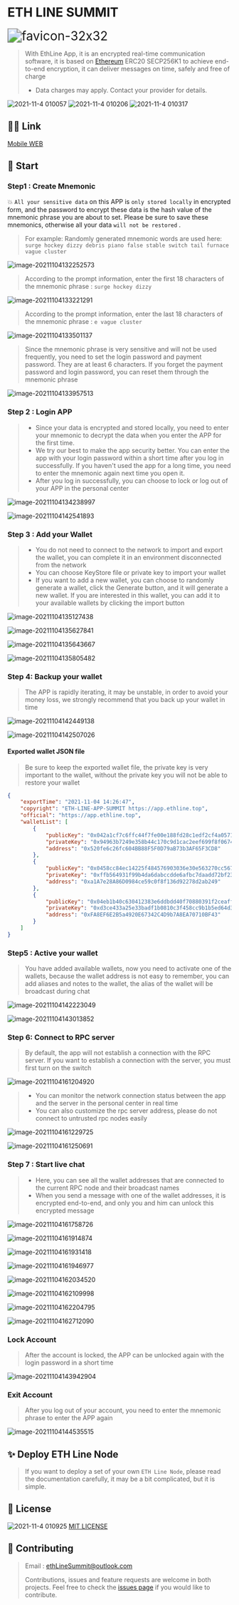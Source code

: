 

# ETH LINE SUMMIT



<img src="assets/images/README/favicon-32x32.png" alt="favicon-32x32" style="zoom:200%;" />



> With EthLine App, it is an encrypted real-time communication software, it is based on [Ethereum](https://github.com/ethereum) ERC20 SECP256K1 to achieve end-to-end encryption, it can deliver messages on time, safely and free of charge 
> * Data charges may apply. Contact your provider for details.
>




![2021-11-4 010057](assets/images/README/2021-11-04010057.svg)  ![2021-11-4 010206](assets/images/README/2021-11-04010206.svg)  ![2021-11-4 010317](assets/images/README/2021-11-04010317.svg)





## 🏳️‍🌈 Link

[Mobile WEB](https://app.ethline.top/)







## 🚀 Start

### Step1 : Create Mnemonic

💥 `All your sensitive data` on this APP is `only stored locally` in encrypted form, and the password to encrypt these data is the hash value of the mnemonic phrase you are about to set. Please be sure to save these mnemonics, otherwise all your data `will not be restored` .





> For example: Randomly generated mnemonic words are used here: `surge hockey dizzy debris piano false stable switch tail furnace vague cluster`

![image-20211104132252573](assets/images/README/image-20211104132252573.png)



> According to the prompt information, enter the first 18 characters of the mnemonic phrase : `surge hockey dizzy`



![image-20211104133221291](assets/images/README/image-20211104133221291.png)





> According to the prompt information, enter the last 18 characters of the mnemonic phrase : `e vague cluster`



![image-20211104133501137](assets/images/README/image-20211104133501137.png)





> Since the mnemonic phrase is very sensitive and will not be used frequently, you need to set the login password and payment password. They are at least 6 characters. If you forget the payment password and login password, you can reset them through the mnemonic phrase



![image-20211104133957513](assets/images/README/image-20211104133957513.png)



### Step 2 : Login APP

> - Since your data is encrypted and stored locally, you need to enter your mnemonic to decrypt the data when you enter the APP for the first time.
> - We try our best to make the app security better. You can enter the app with your login password within a short time after you log in successfully. If you haven't used the app for a long time, you need to enter the mnemonic again next time you open it.
> - After you log in successfully, you can choose to lock or log out of your APP in the personal center



![image-20211104134238997](assets/images/README/image-20211104134238997.png)



![image-20211104142541893](assets/images/README/image-20211104142541893.png)



### Step 3 : Add your Wallet



> - You do not need to connect to the network to import and export the wallet, you can complete it in an environment disconnected from the network
> - You can choose KeyStore file or private key to import your wallet
> - If you want to add a new wallet, you can choose to randomly generate a wallet, click the Generate button, and it will generate a new wallet. If you are interested in this wallet, you can add it to your available wallets by clicking the import button



![image-20211104135127438](assets/images/README/image-20211104135127438.png)



![image-20211104135627841](assets/images/README/image-20211104135627841.png)



![image-20211104135643667](assets/images/README/image-20211104135643667.png)



![image-20211104135805482](assets/images/README/image-20211104135805482.png)



### Step 4: Backup your wallet

> The APP is rapidly iterating, it may be unstable, in order to avoid your money loss, we strongly recommend that you back up your wallet in time



![image-20211104142449138](assets/images/README/image-20211104142449138.png)



![image-20211104142507026](assets/images/README/image-20211104142507026.png)



#### Exported wallet JSON file

> Be sure to keep the exported wallet file, the private key is very important to the wallet, without the private key you will not be able to restore your wallet

```json
{
    "exportTime": "2021-11-04 14:26:47",
    "copyright": "ETH-LINE-APP-SUMMIT https://app.ethline.top",
    "official": "https://app.ethline.top",
    "walletList": [
        {
            "publicKey": "0x042a1cf7c6ffc44f7fe00e188fd28c1edf2cf4a0571f8e2c9f5ba129db9bac7ac33a67565b837cd619d49d94ed5bb7fbf5898fb2a249292ab612b85e6ff9f53484",
            "privateKey": "0x94963b7249e358b44c170c9d1cac2eef699f8f0674bfdb384b1cddc9c02ae6b5",
            "address": "0x520fe6c26fc604BB88F5F0D79aB73b3AF65F3CD8"
        },
        {
            "publicKey": "0x0458cc84ec14225f484576903036e30e563270cc5679b6f6cd4f12681bf90415b64097c73e1d38e80bb4b3dc0fc8e2f3955c225dfe9c799d527dd394e9ce798ea1",
            "privateKey": "0xffb564931f99b4da6dabccdde6afbc7daadd72bf23a5a08d3725758ce70c698b",
            "address": "0xa1A7e28A86D0984ce59c0f8f136d92278d2ab249"
        },
        {
            "publicKey": "0x04eb1b40c630412383e6ddbdd40f70880391f2ceaff80148dbf9d7ff1a414d7a85d49c1e2f69f31f15c6ecb3e863a4af5170c5a7ece11662829818b694ce98f1c5",
            "privateKey": "0xd3ce433a25e33badf1b0810c3f458cc9b1b5ed64d385988622c97f275e2a4cc2",
            "address": "0xFA8EF6E2B5a4920E67342C4D9b7A8EA70710BF43"
        }
    ]
}
```



### Step5 : Active your wallet

> You have added available wallets, now you need to activate one of the wallets, because the wallet address is not easy to remember, you can add aliases and notes to the wallet, the alias of the wallet will be broadcast during chat



![image-20211104142223049](assets/images/README/image-20211104142223049.png)



![image-20211104143013852](assets/images/README/image-20211104143013852.png)









### Step 6: Connect to RPC server

> By default, the app will not establish a connection with the RPC server. If you want to establish a connection with the server, you must first turn on the switch



![image-20211104161204920](assets/images/README/image-20211104161204920.png)



> - You can monitor the network connection status between the app and the server in the personal center in real time
> - You can also customize the rpc server address, please do not connect to untrusted rpc nodes easily





![image-20211104161229725](assets/images/README/image-20211104161229725.png)





![image-20211104161250691](assets/images/README/image-20211104161250691.png)



### Step 7 : Start live chat

> - Here, you can see all the wallet addresses that are connected to the current RPC node and their broadcast names
> - When you send a message with one of the wallet addresses, it is encrypted end-to-end, and only you and him can unlock this encrypted message





![image-20211104161758726](assets/images/README/image-20211104161758726.png)



![image-20211104161914874](assets/images/README/image-20211104161914874.png)



![image-20211104161931418](assets/images/README/image-20211104161931418.png)



![image-20211104161946977](assets/images/README/image-20211104161946977.png)





![image-20211104162034520](assets/images/README/image-20211104162034520.png)



![image-20211104162109998](assets/images/README/image-20211104162109998.png)





![image-20211104162204795](assets/images/README/image-20211104162204795.png)



![image-20211104162712090](assets/images/README/image-20211104162712090.png)



### Lock Account

> After the account is locked, the APP can be unlocked again with the login password in a short time



![image-20211104143942904](assets/images/README/image-20211104143942904.png)



### Exit Account

> After you log out of your account, you need to enter the mnemonic phrase to enter the APP again

![image-20211104144535515](assets/images/README/image-20211104144535515.png)





## ✨ Deploy ETH Line Node

> If you want to deploy a set of your own `ETH Line Node`, please read the documentation carefully, it may be a bit complicated, but it is simple.





## 📝 License

![2021-11-4 010925](assets/images/README/2021-11-04010925.svg)  [MIT LICENSE](./LICENSE)





## 🤝 Contributing

> Email : [ethLineSummit@outlook.com](mailto:ethLineSummit@outlook.com)
>
> Contributions, issues and feature requests are welcome in both projects. Feel free to check the [issues page](https://github.com/ethLineSummit/ETHLine/issues) if you would like to contribute.

